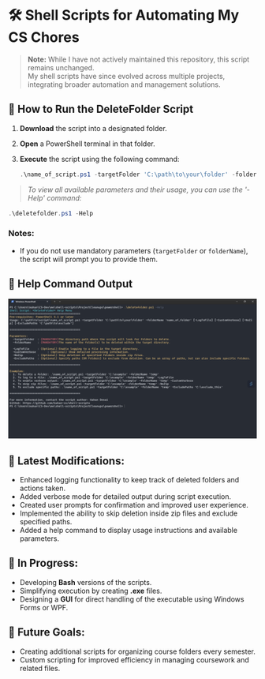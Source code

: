 # 🛠️ Shell Scripts for Automating My CS Chores

> **Note:** While I have not actively maintained this repository, this script remains unchanged.  
> My shell scripts have since evolved across multiple projects, integrating broader automation and management solutions.


## 🚀 How to Run the DeleteFolder Script
1. **Download** the script into a designated folder.
2. **Open** a PowerShell terminal in that folder.
3. **Execute** the script using the following command:

   ```powershell
   .\name_of_script.ps1 -targetFolder 'C:\path\to\your\folder' -folderName 'name_of_folder' [-LogToFile] [-CustomVerbose] [-NoZip] [-ExcludePaths 'C:\path\to\exclude']
   ```
>*To view all available parameters and their usage, you can use the '-Help' command:*

   ```powershell
   .\deletefolder.ps1 -Help
   ```

### Notes:
- If you do not use mandatory parameters (`targetFolder` or `folderName`), the script will prompt you to provide them.

## 📸 Help Command Output
![Help Command Output](./images/help.png)



## 📜 Latest Modifications:
- Enhanced logging functionality to keep track of deleted folders and actions taken.
- Added verbose mode for detailed output during script execution.
- Created user prompts for confirmation and improved user experience.
- Implemented the ability to skip deletion inside zip files and exclude specified paths.
- Added a help command to display usage instructions and available parameters.

## 🔧 In Progress:
- Developing **Bash** versions of the scripts.
- Simplifying execution by creating **.exe** files.
- Designing a **GUI** for direct handling of the executable using Windows Forms or WPF.

## 🌟 Future Goals:
- Creating additional scripts for organizing course folders every semester.
- Custom scripting for improved efficiency in managing coursework and related files.
